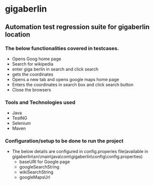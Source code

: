 # gigaberlin

## Automation test regression suite for gigaberlin location 

### The below functionalities covered in testcases.

* Opens Goog home page
* Search for wikipedia
* enter giga berlin in search and click search
* gets the coordinates
* Opens a new tab and opens google maps home page
* Enters the coordinates in search box and click search button
* Close the browsers


### Tools and Technologies used

* Java
* TestNG
* Selenium
* Maven

### Configuration/setup to be done to run the project

* The below details are configured in config.properies file(available in gigaberlin\src\main\java\com\gigaberlin\config\config.properties)
	* baseURI for Google page
	* googleSearchString
	* wikiSearchString
	* googleMapsUrl
